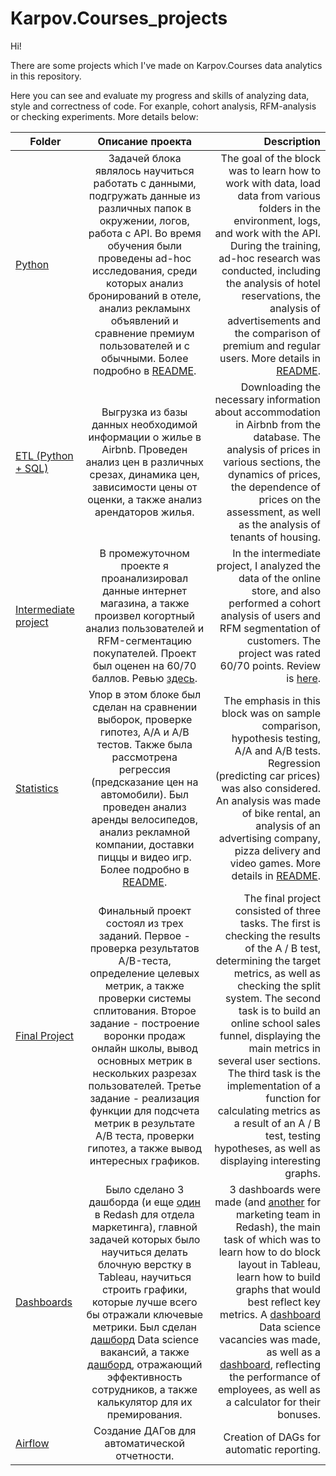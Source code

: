 # Karpov.Courses_projects
Hi!

There are some projects which I've made on Karpov.Courses data analytics in this repository.

Here you can see and evaluate my progress and skills of analyzing data, style and correctness of 
code. For exanple, cohort analysis, RFM-analysis or checking experiments. More details below:

| Folder        | Описание проекта   | Description         | 
| ------------- |:--------------------:| -------------------:|
| [Python](https://github.com/DimaD0nts0v/Karpov.Courses_projects/tree/main/Python) | Задачей блока являлось научиться работать с данными, подгружать данные из различных папок в окружении, логов, работа с API. Во время обучения были проведены ad-hoc исследования, среди которых анализ бронирований в отеле, анализ рекламынх объявлений и сравнение премиум пользователей и с обычными. Более подробно в [README](https://github.com/DimaD0nts0v/Karpov.Courses_projects/tree/main/Python). | The goal of the block was to learn how to work with data, load data from various folders in the environment, logs, and work with the API. During the training, ad-hoc research was conducted, including the analysis of hotel reservations, the analysis of advertisements and the comparison of premium and regular users. More details in [README](https://github.com/DimaD0nts0v/Karpov.Courses_projects/tree/main/Python). |
| [ETL (Python + SQL)](https://github.com/DimaD0nts0v/Karpov.Courses_projects/blob/main/ETL%20(Python%20%2B%20SQL)/pandahouse.ipynb) | Выгрузка из базы данных необходимой информации о жилье в Airbnb. Проведен анализ цен в различных срезах, динамика цен, зависимости цены от оценки, а также анализ арендаторов жилья. | Downloading the necessary information about accommodation in Airbnb from the database. The analysis of prices in various sections, the dynamics of prices, the dependence of prices on the assessment, as well as the analysis of tenants of housing. |
| [Intermediate project](https://github.com/DimaD0nts0v/Karpov.Courses_projects/blob/main/Intermediate%20project/e-commerce%20cohort%20%2B%20RFM.ipynb) | В промежуточном проекте я проанализировал данные интернет магазина, а также произвел когортный анализ пользователей и RFM-сегментацию покупателей. Проект был оценен на 60/70 баллов. Ревью [здесь](https://github.com/DimaD0nts0v/Karpov.Courses_projects/blob/main/Intermediate%20project/Review%20of%20my%20project.md). | In the intermediate project, I analyzed the data of the online store, and also performed a cohort analysis of users and RFM segmentation of customers. The project was rated 60/70 points. Review is [here](https://github.com/DimaD0nts0v/Karpov.Courses_projects/blob/main/Intermediate%20project/Review%20of%20my%20project.md). |
| [Statistics](https://github.com/DimaD0nts0v/Karpov.Courses_projects/tree/main/Statistics) | Упор в этом блоке был сделан на сравнении выборок, проверке гипотез, A/A и A/B тестов. Также была рассмотрена регрессия (предсказание цен на автомобили). Был проведен анализ аренды велосипедов, анализ рекламной компании, доставки пиццы и видео игр. Более подробно в [README](https://github.com/DimaD0nts0v/Karpov.Courses_projects/tree/main/Statistics). | The emphasis in this block was on sample comparison, hypothesis testing, A/A and A/B tests. Regression (predicting car prices) was also considered. An analysis was made of bike rental, an analysis of an advertising company, pizza delivery and video games. More details in [README](https://github.com/DimaD0nts0v/Karpov.Courses_projects/tree/main/Statistics). |
| [Final Project](https://github.com/DimaD0nts0v/Karpov.Courses_projects/blob/main/final_project/final_project_2.ipynb) | Финальный проект состоял из трех заданий. Первое - проверка результатов A/B-теста, определение целевых метрик, а также проверки системы сплитования. Второе задание - построение воронки продаж онлайн школы, вывод основных метрик в нескольких разрезах пользователей. Третье задание - реализация функции для подсчета метрик в результате A/B теста, проверки гипотез, а также вывод интересных графиков. | The final project consisted of three tasks. The first is checking the results of the A / B test, determining the target metrics, as well as checking the split system. The second task is to build an online school sales funnel, displaying the main metrics in several user sections. The third task is the implementation of a function for calculating metrics as a result of an A / B test, testing hypotheses, as well as displaying interesting graphs. |
| [Dashboards](https://public.tableau.com/app/profile/ddontsov) | Было сделано 3 дашборда (и еще [один](http://redash.lab.karpov.courses/public/dashboards/24l1nbk4I0nC65DLjqPhw2KKgVLJMVzkSzLBT86f?org_slug=default) в Redash для отдела маркетинга), главной задачей которых было научиться делать блочную верстку в Tableau, научиться строить графики, которые лучше всего бы отражали ключевые метрики. Был сделан [дашборд](https://public.tableau.com/app/profile/ddontsov/viz/Datasciencevacancies/Datasciencevacancies) Data science вакансий, а также [дашборд](https://public.tableau.com/app/profile/ddontsov/viz/HRMonetary/Dashboard1), отражающий эффективность сотрудников, а также калькулятор для их премирования. | 3 dashboards were made (and [another](http://redash.lab.karpov.courses/public/dashboards/24l1nbk4I0nC65DLjqPhw2KKgVLJMVzkSzLBT86f?org_slug=default) for marketing team in Redash), the main task of which was to learn how to do block layout in Tableau, learn how to build graphs that would best reflect key metrics. A [dashboard](https://public.tableau.com/app/profile/ddontsov/viz/Datasciencevacancies/Datasciencevacancies) Data science vacancies was made, as well as a [dashboard](https://public.tableau.com/app/profile/ddontsov/viz/HRMonetary/Dashboard1), reflecting the performance of employees, as well as a calculator for their bonuses. |
| [Airflow](https://github.com/DimaD0nts0v/Karpov.Courses_projects/tree/main/Airflow) | Создание ДАГов для автоматической отчетности. | Creation of DAGs for automatic reporting. |
